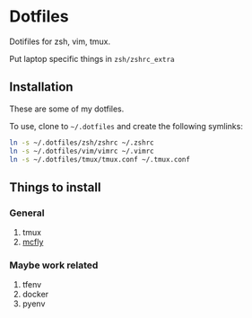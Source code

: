 # Dotfiles

Dotifiles for zsh, vim, tmux.

Put laptop specific things in `zsh/zshrc_extra`

## Installation

These are some of my dotfiles.

To use, clone to `~/.dotfiles` and create the following symlinks:

```bash
ln -s ~/.dotfiles/zsh/zshrc ~/.zshrc
ln -s ~/.dotfiles/vim/vimrc ~/.vimrc
ln -s ~/.dotfiles/tmux/tmux.conf ~/.tmux.conf
```

## Things to install

### General

1. tmux
2. [mcfly](https://github.com/cantino/mcfly)

### Maybe work related

1. tfenv
2. docker
3. pyenv
